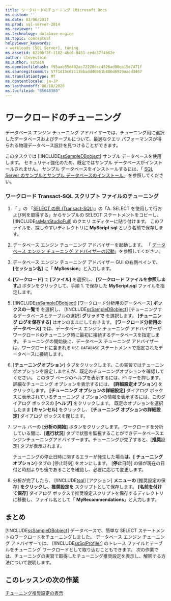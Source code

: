 ```yaml
---
title: ワークロードのチューニング |Microsoft Docs
ms.custom: ''
ms.date: 03/06/2017
ms.prod: sql-server-2014
ms.reviewer: ''
ms.technology: database-engine
ms.topic: conceptual
helpviewer_keywords:
- workloads [SQL Server], tuning
ms.assetid: 6229bf3f-1182-4bc6-8451-cedc37f4b62e
author: stevestein
ms.author: sstein
ms.openlocfilehash: f95aab55d402ac72228dcc4326ad00ea15e7471f
ms.sourcegitcommit: 57f1d15c67113bbadd40861b886d6929aacd3467
ms.translationtype: MT
ms.contentlocale: ja-JP
ms.lasthandoff: 06/18/2020
ms.locfileid: "85048380"
---
```

# <a name="tuning-a-workload"></a>ワークロードのチューニング
  データベース エンジン チューニング アドバイザーでは、チューニング用に選択したデータベースおよびテーブルについて、最適なクエリ パフォーマンスが得られる物理データベース設計を見つけることができます。  
  
 このタスクでは [!INCLUDE[ssSampleDBobject](../../includes/sssampledbobject-md.md)] サンプル データベースを使用します。 セキュリティ強化のため、既定ではサンプル データベースがインストールされません。 サンプル データベースをインストールするには、「 [SQL Server のサンプルとサンプル データベースのインストール](http://sqlserversamples.codeplex.com)」を参照してください。  
  
### <a name="tune-a-workload-transact-sql-script-file"></a>ワークロード Transact-SQL スクリプト ファイルのチューニング  
  
1.  「 」の 「[SELECT の例 (Transact-SQL)](/sql/t-sql/queries/select-examples-transact-sql)」の「A. SELECT を使用して行および列を取得する」からサンプルの SELECT ステートメントをコピーし、[!INCLUDE[ssManStudioFull](../../includes/ssmanstudiofull-md.md)] のクエリ エディターに貼り付けます。 このファイルを、探しやすいディレクトリに **MyScript.sql** という名前で保存します。  
  
2.  データベース エンジン チューニング アドバイザーを起動します。 「 [データベース エンジン チューニング アドバイザーの起動](../../relational-databases/performance/database-engine-tuning-advisor.md)」を参照してください。  
  
3.  データベース エンジン チューニング アドバイザー GUI の右側ペインで、 **[セッション名]** に「 **MySession**」と入力します。  
  
4.  **[ワークロード]** で **[ファイル]** を選択し、 **[ワークロード ファイルを参照します。]** ボタンをクリックして、手順 1. で保存した **MyScript.sql** ファイルを指定します。  
  
5.  [!INCLUDE[ssSampleDBobject](../../includes/sssampledbobject-md.md)] [ワークロード分析用のデータベース] **ボックスの一覧で** を選択し、 [!INCLUDE[ssSampleDBobject](../../includes/sssampledbobject-md.md)] [チューニングするデータベースとテーブルの選択] **グリッドで** を選択します。 **[チューニング ログを保存する]** はオンのままにしておきます。 **[ワークロード分析用のデータベース]** では、データベース エンジン チューニング アドバイザーがワークロードのチューニング時に最初に接続するデータベースを指定します。 チューニングの開始後に、データベース チューニング アドバイザーは、ワークロードに含まれる `USE DATABASE` ステートメントで指定されたデータベースに接続します。  
  
6.  [**チューニングオプション**] タブをクリックします。この実習ではチューニングオプションを設定しませんが、既定のチューニングオプションを確認してください。 このタブ ページのヘルプを表示するには、F1 キーを押します。 詳細なチューニング オプションを表示するには、 **[詳細設定オプション]** をクリックします。 **[チューニング オプションの詳細設定]** ダイアログ ボックスに表示されているチューニング オプションの情報を表示するには、このダイアログ ボックスの **[ヘルプ]** をクリックします。 既定のオプションを選択したまま **[キャンセル]** をクリックし、 **[チューニング オプションの詳細設定]** ダイアログ ボックスを閉じます。  
  
7.  ツール バーの **[分析の開始]** ボタンをクリックします。 ワークロードを分析している間に、[**進行状況**] タブで状態を監視することができデータベースエンジンチューニングアドバイザーます。チューニングが完了すると、[**推奨**設定] タブが表示されます。  
  
     チューニングの停止日時に関するエラーが発生した場合**は、[** **チューニングオプション**] タブの [停止時刻] をオンにします。 [**停止**日時] の値が現在の日付と時刻よりも後であることを確認し、必要に応じて変更します。  
  
8.  分析が完了したら、 [!INCLUDE[tsql](../../includes/tsql-md.md)] [アクション] **メニューの** [推奨設定の保存] **をクリックし、推奨設定を** スクリプトとして保存します。 **[名前を付けて保存]** ダイアログ ボックスで推奨設定スクリプトを保存するディレクトリに移動し、ファイル名として「 **MyRecommendations**」と入力します。  
  
## <a name="summary"></a>まとめ  
 [!INCLUDE[ssSampleDBobject](../../includes/sssampledbobject-md.md)] データベースで、簡単な SELECT ステートメントのワークロードをチューニングしました。 データベース エンジン チューニング アドバイザーでは、 [!INCLUDE[ssSqlProfiler](../../includes/sssqlprofiler-md.md)] のトレース ファイルとテーブルをチューニング ワークロードとして取り込むこともできます。 次の作業では、チューニングの実習で取得したチューニング推奨設定を表示し、解釈する方法について説明します。  
  
## <a name="next-task-in-lesson"></a>このレッスンの次の作業  
 [チューニング推奨設定の表示](lesson-1-2-viewing-tuning-recommendations.md)  
  
  
